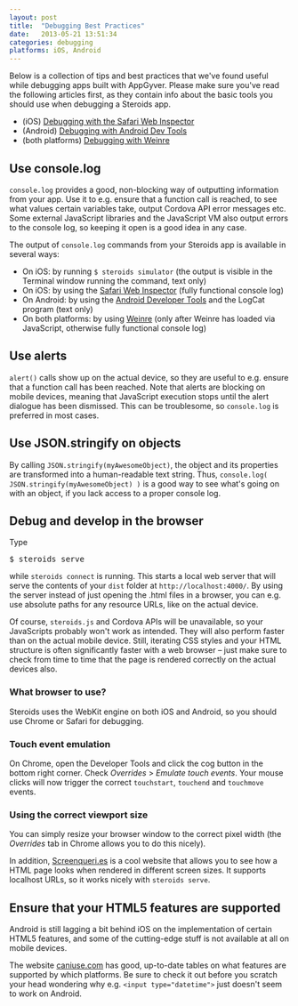 ```yaml
---
layout: post
title:  "Debugging Best Practices"
date:   2013-05-21 13:51:34
categories: debugging
platforms: iOS, Android
---
```


Below is a collection of tips and best practices that we've found useful while debugging apps built with AppGyver. Please make sure you've read the following articles first, as they contain info about the basic tools you should use when debugging a Steroids app.

* (iOS) [Debugging with the Safari Web Inspector][safari-wi]
* (Android) [Debugging with Android Dev Tools][adt]
* (both platforms) [Debugging with Weinre][weinre]

## Use console.log

`console.log` provides a good, non-blocking way of outputting information from your app. Use it to e.g. ensure that a function call is reached, to see what values certain variables take, output Cordova API error messages etc. Some external JavaScript libraries and the JavaScript VM also output errors to the console log, so keeping it open is a good idea in any case.

The output of `console.log` commands from your Steroids app is available in several ways:

* On iOS: by running `$ steroids simulator` (the output is visible in the Terminal window running the command, text only)
* On iOS: by using the [Safari Web Inspector][safari-wi] (fully functional console log)
* On Android: by using the [Android Developer Tools][adt] and the LogCat program (text only)
* On both platforms: by using [Weinre][weinre] (only after Weinre has loaded via JavaScript, otherwise fully functional console log)

## Use alerts

`alert()` calls show up on the actual device, so they are useful to e.g. ensure that a function call has been reached. Note that alerts are blocking on mobile devices, meaning that JavaScript execution stops until the alert dialogue has been dismissed. This can be troublesome, so `console.log` is preferred in most cases.

## Use JSON.stringify on objects

By calling `JSON.stringify(myAwesomeObject)`, the object and its properties are transformed into a human-readable text string. Thus, `console.log( JSON.stringify(myAwesomeObject) )` is a good way to see what's going on with an object, if you lack access to a proper console log.

## Debug and develop in the browser

Type

<pre class="terminal">
$ steroids serve
</pre>

while `steroids connect` is running. This starts a local web server that will serve the contents of your `dist` folder at `http://localhost:4000/`. By using the server instead of just opening the .html files in a browser, you can e.g. use absolute paths for any resource URLs, like on the actual device.

Of course, `steroids.js` and Cordova APIs will be unavailable, so your JavaScripts probably won't work as intended. They will also perform faster than on the actual mobile device. Still, iterating CSS styles and your HTML structure is often significantly faster with a web browser – just make sure to check from time to time that the page is rendered correctly on the actual devices also.

### What browser to use?

Steroids uses the WebKit engine on both iOS and Android, so you should use Chrome or Safari for debugging.

### Touch event emulation

On Chrome, open the Developer Tools and click the cog button in the bottom right corner. Check *Overrides* > *Emulate touch events*. Your mouse clicks will now trigger the correct `touchstart`, `touchend` and `touchmove` events.

### Using the correct viewport size

You can simply resize your browser window to the correct pixel width (the *Overrides* tab in Chrome allows you to do this nicely).

In addition, [Screenqueri.es] is a cool website that allows you to see how a HTML page looks when rendered in different screen sizes. It supports localhost URLs, so it works nicely with `steroids serve`.

## Ensure that your HTML5 features are supported

Android is still lagging a bit behind iOS on the implementation of certain HTML5 features, and some of the cutting-edge stuff is not available at all on mobile devices.

The website [caniuse.com][caniuse] has good, up-to-date tables on what features are supported by which platforms. Be sure to check it out before you scratch your head wondering why e.g. `<input type="datetime">` just doesn't seem to work on Android.


[Screenqueri.es]: http://screenqueri.es/
[caniuse]: http://caniuse.com
[safari-wi]: /guides/debugging/safari-web-inspector/
[adt]: /guides/debugging/adt/
[weinre]: /guides/debugging/weinre/